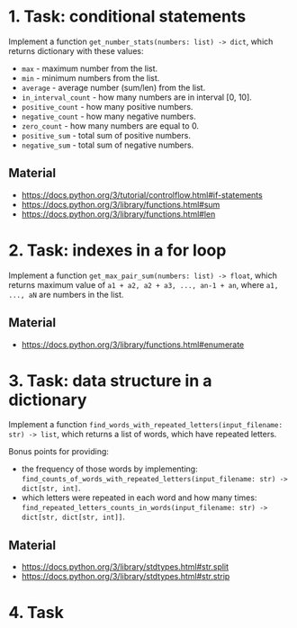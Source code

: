 # 1. Task: conditional statements

Implement a function `get_number_stats(numbers: list) -> dict`, which returns dictionary with these values:
  - `max` - maximum number from the list. 
  - `min` - minimum numbers from the list.
  - `average` - average number (sum/len) from the list.
  - `in_interval_count` - how many numbers are in interval [0, 10].
  - `positive_count` - how many positive numbers.
  - `negative_count` - how many negative numbers.
  - `zero_count` - how many numbers are equal to 0.
  - `positive_sum` - total sum of positive numbers.
  - `negative_sum` - total sum of negative numbers.

## Material
- https://docs.python.org/3/tutorial/controlflow.html#if-statements
- https://docs.python.org/3/library/functions.html#sum
- https://docs.python.org/3/library/functions.html#len


# 2. Task: indexes in a for loop
Implement a function `get_max_pair_sum(numbers: list) -> float`, which returns maximum value of 
`a1 + a2, a2 + a3, ..., an-1 + an`, where `a1, ..., aN` are numbers in the list.

## Material
- https://docs.python.org/3/library/functions.html#enumerate


# 3. Task: data structure in a dictionary
Implement a function `find_words_with_repeated_letters(input_filename: str) -> list`, which returns
a list of words, which have repeated letters.

Bonus points for providing:
- the frequency of those words by implementing:
`find_counts_of_words_with_repeated_letters(input_filename: str) -> dict[str, int]`.
- which letters were repeated in each word and how many times:
`find_repeated_letters_counts_in_words(input_filename: str) -> dict[str, dict[str, int]]`.

## Material
- https://docs.python.org/3/library/stdtypes.html#str.split
- https://docs.python.org/3/library/stdtypes.html#str.strip



# 4. Task

